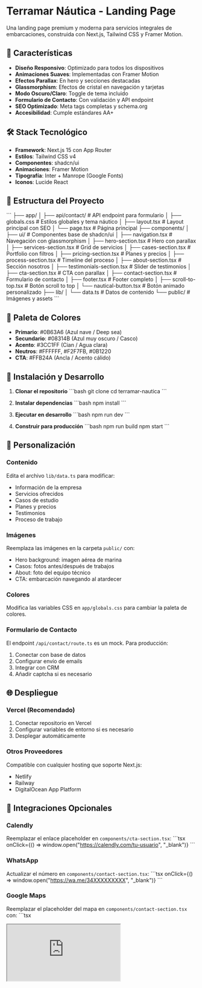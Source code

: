 # Terramar Náutica - Landing Page

Una landing page premium y moderna para servicios integrales de embarcaciones, construida con Next.js, Tailwind CSS y Framer Motion.

## 🚀 Características

- **Diseño Responsivo**: Optimizado para todos los dispositivos
- **Animaciones Suaves**: Implementadas con Framer Motion
- **Efectos Parallax**: En hero y secciones destacadas
- **Glassmorphism**: Efectos de cristal en navegación y tarjetas
- **Modo Oscuro/Claro**: Toggle de tema incluido
- **Formulario de Contacto**: Con validación y API endpoint
- **SEO Optimizado**: Meta tags completas y schema.org
- **Accesibilidad**: Cumple estándares AA+

## 🛠️ Stack Tecnológico

- **Framework**: Next.js 15 con App Router
- **Estilos**: Tailwind CSS v4
- **Componentes**: shadcn/ui
- **Animaciones**: Framer Motion
- **Tipografía**: Inter + Manrope (Google Fonts)
- **Iconos**: Lucide React

## 📁 Estructura del Proyecto

\`\`\`
├── app/
│   ├── api/contact/          # API endpoint para formulario
│   ├── globals.css           # Estilos globales y tema náutico
│   ├── layout.tsx            # Layout principal con SEO
│   └── page.tsx              # Página principal
├── components/
│   ├── ui/                   # Componentes base de shadcn/ui
│   ├── navigation.tsx        # Navegación con glassmorphism
│   ├── hero-section.tsx      # Hero con parallax
│   ├── services-section.tsx  # Grid de servicios
│   ├── cases-section.tsx     # Portfolio con filtros
│   ├── pricing-section.tsx   # Planes y precios
│   ├── process-section.tsx   # Timeline del proceso
│   ├── about-section.tsx     # Sección nosotros
│   ├── testimonials-section.tsx # Slider de testimonios
│   ├── cta-section.tsx       # CTA con parallax
│   ├── contact-section.tsx   # Formulario de contacto
│   ├── footer.tsx            # Footer completo
│   ├── scroll-to-top.tsx     # Botón scroll to top
│   └── nautical-button.tsx   # Botón animado personalizado
├── lib/
│   └── data.ts               # Datos de contenido
└── public/                   # Imágenes y assets
\`\`\`

## 🎨 Paleta de Colores

- **Primario**: #0B63A6 (Azul nave / Deep sea)
- **Secundario**: #08314B (Azul muy oscuro / Casco)
- **Acento**: #3CC1FF (Cian / Agua clara)
- **Neutros**: #FFFFFF, #F2F7FB, #0B1220
- **CTA**: #FFB24A (Ancla / Acento cálido)

## 🚀 Instalación y Desarrollo

1. **Clonar el repositorio**
   \`\`\`bash
   git clone <repository-url>
   cd terramar-nautica
   \`\`\`

2. **Instalar dependencias**
   \`\`\`bash
   npm install
   \`\`\`

3. **Ejecutar en desarrollo**
   \`\`\`bash
   npm run dev
   \`\`\`

4. **Construir para producción**
   \`\`\`bash
   npm run build
   npm start
   \`\`\`

## 📝 Personalización

### Contenido
Edita el archivo `lib/data.ts` para modificar:
- Información de la empresa
- Servicios ofrecidos
- Casos de estudio
- Planes y precios
- Testimonios
- Proceso de trabajo

### Imágenes
Reemplaza las imágenes en la carpeta `public/` con:
- Hero background: imagen aérea de marina
- Casos: fotos antes/después de trabajos
- About: foto del equipo técnico
- CTA: embarcación navegando al atardecer

### Colores
Modifica las variables CSS en `app/globals.css` para cambiar la paleta de colores.

### Formulario de Contacto
El endpoint `/api/contact/route.ts` es un mock. Para producción:
1. Conectar con base de datos
2. Configurar envío de emails
3. Integrar con CRM
4. Añadir captcha si es necesario

## 🌐 Despliegue

### Vercel (Recomendado)
1. Conectar repositorio en Vercel
2. Configurar variables de entorno si es necesario
3. Desplegar automáticamente

### Otros Proveedores
Compatible con cualquier hosting que soporte Next.js:
- Netlify
- Railway
- DigitalOcean App Platform

## 📱 Integraciones Opcionales

### Calendly
Reemplazar el enlace placeholder en `components/cta-section.tsx`:
\`\`\`tsx
onClick={() => window.open("https://calendly.com/tu-usuario", "_blank")}
\`\`\`

### WhatsApp
Actualizar el número en `components/contact-section.tsx`:
\`\`\`tsx
onClick={() => window.open("https://wa.me/34XXXXXXXXX", "_blank")}
\`\`\`

### Google Maps
Reemplazar el placeholder del mapa en `components/contact-section.tsx` con:
\`\`\`tsx
<iframe
  src="https://www.google.com/maps/embed?pb=..."
  className="w-full h-full rounded-lg"
  allowFullScreen
/>
\`\`\`

## 🔧 Mantenimiento

### Actualizar Contenido
- Editar `lib/data.ts` para cambios de contenido
- Añadir nuevos casos en el array `cases`
- Actualizar testimonios y precios

### Añadir Nuevas Secciones
1. Crear componente en `components/`
2. Importar en `app/page.tsx`
3. Añadir enlace en navegación (`lib/data.ts`)

### SEO
- Actualizar meta tags en `app/layout.tsx`
- Añadir schema.org structured data
- Generar sitemap automático

## 📄 Licencia

Este proyecto está bajo la Licencia MIT. Ver `LICENSE` para más detalles.

## 🤝 Soporte

Para soporte técnico o consultas sobre personalización:
- Email: info@terramar-nautica.com
- Teléfono: +34 XXX XXX XXX

---

**Terramar Náutica** - Mantenimiento y traslado profesional de embarcaciones
